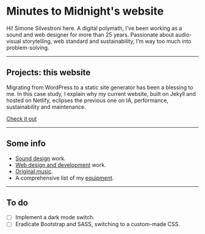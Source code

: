 # Minutes to Midnight's website

Hi! Simone Silvestroni here. A digital polymath, I’ve been working as a sound and web designer for more than 25 years.
Passionate about audio-visual storytelling, web standard and sustainability, I’m way too much into problem-solving.

---

## Projects: this website

Migrating from WordPress to a static site generator has been a blessing to me. In this case study, I explain why my current website, built on Jekyll and hosted on Netlify, eclipses the previous one on IA, performance, sustainability and maintenance.

[Check it out](https://minutestomidnight.co.uk/projects/web-design/minutes-to-midnight/)

---

## Some info

- [Sound design](https://minutestomidnight.co.uk/projects/#sound-design) work.
- [Web design and development](https://minutestomidnight.co.uk/projects/#web-design/) work.
- [Original music](https://minutestomidnight.co.uk/music/).
- A comprehensive list of my [equipment](https://minutestomidnight.co.uk/uses/).

---

## To do

- [ ] Implement a dark mode switch.
- [ ] Eradicate Bootstrap and SASS, switching to a custom-made CSS.
